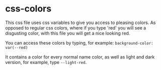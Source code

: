 # css-colors
This css file uses css variables to give you access to pleasing colors.
As opposed to regular css colors, where if you type 'red' you will see a disgusting color, with this file you will get a nice looking red.

You can access these colors by typing, for example: `background-color: var(--red)`

It contains a color for every normal name color, as well as light and dark version, for example, type `--light-red`.
